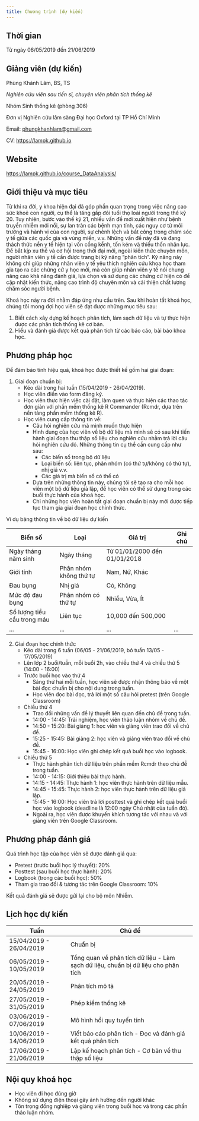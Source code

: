 ```yaml
---
title: Chương trình (dự kiến)
---
```


## Thời gian

Từ ngày 06/05/2019 đến 21/06/2019

## Giảng viên (dự kiến)

Phùng Khánh Lâm, BS, TS

*Nghiên cứu viên sau tiến sĩ, chuyên viên phân tích thống kê*

Nhóm Sinh thống kê (phòng 306)

Đơn vị Nghiên cứu lâm sàng Đại học Oxford tại TP Hồ Chí Minh

Email: phungkhanhlam@gmail.com

CV: https://lampk.github.io

## Website

https://lampk.github.io/course_DataAnalysis/ 

## Giới thiệu và mục tiêu

Từ khi ra đời, y khoa hiện đại đã góp phần quan trọng trong việc nâng cao sức khoẻ con người, cụ thể là tăng gấp đôi tuổi thọ loài người trong thế kỷ 20. Tuy nhiên, bước vào thế kỷ 21, nhiều vấn đề mới xuất hiện như bệnh truyền nhiễm mới nổi, sự lan tràn các bệnh mạn tính, các nguy cơ từ môi trường và hành vi của con người, sự chênh lệch và bất công trong chăm sóc y tế giữa các quốc gia và vùng miền, v.v. Những vấn đề này đã và đang thách thức nền y tế hiện tại vốn cồng kềnh, tốn kém và thiếu thốn nhân lực. Để bắt kịp xu thế và cơ hội trong thời đại mới, ngoài kiến thức chuyên môn, người nhân viên y tế cần được trang bị kỹ năng “phân tích”. Kỹ năng này không chỉ giúp những nhân viên y tế yêu thích nghiên cứu khoa học tham gia tạo ra các chứng cứ y học mới, mà còn giúp nhân viên y tế nói chung nâng cao khả năng đánh giá, lựa chọn và sử dụng các chứng cứ hiện có để cập nhật kiến thức, nâng cao trình độ chuyên môn và cải thiện chất lượng chăm sóc người bệnh.

Khoá học này ra đời nhằm đáp ứng nhu cầu trên. Sau khi hoàn tất khoá học, chúng tôi mong đợi học viên sẽ đạt được những mục tiêu sau:

1. Biết cách xây dựng kế hoạch phân tích, làm sạch dữ liệu và tự thực hiện được các phân tích thống kê cơ bản.
2. Hiểu và đánh giá được kết quả phân tích từ các báo cáo, bài báo khoa học.

## Phương pháp học

Để đảm bảo tính hiệu quả, khoá học được thiết kế gồm hai giai đoạn:

1. Giai đoạn chuẩn bị:
    * Kéo dài trong hai tuần (15/04/2019 - 26/04/2019).
    * Học viên điền vào form đăng ký.
    * Học viên thực hiện việc cài đặt, làm quen và thực hiện các thao tác đơn giản với phần mềm thống kê R Commander (Rcmdr, dựa trên nền tảng phần mềm thống kê R).
    * Học viên cung cấp thông tin về:
        + Câu hỏi nghiên cứu mà mình muốn thực hiện
        + Hình dung của học viên về bộ dữ liệu mà mình sẽ có sau khi tiến hành giai đoạn thu thập số liệu cho nghiên cứu nhằm trả lời câu hỏi nghiên cứu đó. Những thông tin cụ thể cần cung cấp như sau:
            - Các biến số trong bộ dữ liệu
            - Loại biến số: liên tục, phân nhóm (có thứ tự/không có thứ tự), nhị giá v.v.
            - Các giá trị mà biến số có thể có
        + Dựa trên những thông tin này, chúng tôi sẽ tạo ra cho mỗi học viên một bộ dữ liệu giả lập, để học viên có thể sử dụng trong các buổi thực hành của khoá học.
        + Chỉ những học viên hoàn tất giai đoạn chuẩn bị này mới được tiếp tục tham gia giai đoạn học chính thức. 
        

Ví dụ bảng thông tin về bộ dữ liệu dự kiến

Biến số                     | Loại                    | Giá trị                       | Ghi chú
----------------------------|-------------------------|-------------------------------|--------
Ngày tháng năm sinh         | Ngày tháng              | Từ 01/01/2000 đến 01/01/2018  | 
Giới tính                   | Phân nhóm không thứ tự  | Nam, Nữ, Khác                 |
Đau bụng                    | Nhị giá                 | Có, Không                     |
Mức độ đau bụng             | Phân nhóm có thứ tự     | Nhiều, Vừa, Ít                |
Số lượng tiểu cầu trong máu | Liên tục                | 10,000 đến 500,000            |
...                         | ...                     | ...                           | ...

2. Giai đoạn học chính thức
    * Kéo dài trong 6 tuần (06/05 - 21/06/2019, bỏ tuần 13/05 - 17/05/2019)
    * Lên lớp 2 buổi/tuần, mỗi buổi 2h, vào chiều thứ 4 và chiều thứ 5 (14:00 - 16:00)
    * Trước buổi học vào thứ 4
        + Sáng thứ hai mỗi tuần, học viên sẽ được nhận thông báo về một bài đọc chuẩn bị cho nội dung trong tuần.
        + Học viên đọc bài đọc, trả lời một số câu hỏi pretest (trên Google Classroom)
    * Chiều thứ 4
        + Trao đổi những vấn đề lý thuyết liên quan đến chủ đề trong tuần.
        + 14:00 - 14:45: Trải nghiệm, học viên thảo luận nhóm về chủ đề.
        + 14:50 - 15:20: Bài giảng 1: học viên và giảng viên trao đổi về chủ đề.
        + 15:25 - 15:45: Bài giảng 2: học viên và giảng viên trao đổi về chủ đề. 
        + 15:45 - 16:00: Học viên ghi chép kết quả buổi học vào logbook.
    * Chiều thứ 5
        + Thực hành phân tích dữ liệu trên phần mềm Rcmdr theo chủ đề trong tuần.
        + 14:00 - 14:15: Giới thiệu bài thực hành.
        + 14:15 - 14:45: Thực hành 1: học viên thực hành trên dữ liệu mẫu.
        + 14:45 - 15:45: Thực hành 2: học viên thực hành trên dữ liệu giả lập.
        + 15:45 - 16:00: Học viên trả lời posttest và ghi chép kết quả buổi học vào logbook (deadline là 12:00 ngày Chủ nhật của tuần đó). 
        + Ngoài ra, học viên được khuyến khích tương tác với nhau và với giảng viên trên Google Classroom.

## Phương pháp đánh giá

Quá trình học tập của học viên sẽ được đánh giá qua:

* Pretest (trước buổi học lý thuyết):			              20%
* Posttest (sau buổi học thực hành):			              20%
* Logbook (trong các buổi học):				                  50%
* Tham gia trao đổi & tương tác trên Google Classroom: 	10%

Kết quả đánh giá sẽ được gửi lại cho bộ môn Nhiễm.

## Lịch học dự kiến

Tuần                    | Chủ đề
------------------------|----------------------------------------------------------------------------------
15/04/2019 - 26/04/2019 | Chuẩn bị
06/05/2019 - 10/05/2019 | Tổng quan về phân tích dữ liệu - Làm sạch dữ liệu, chuẩn bị dữ liệu cho phân tích
20/05/2019 - 24/05/2019 | Phân tích mô tả
27/05/2019 - 31/05/2019 | Phép kiểm thống kê
03/06/2019 - 07/06/2019 | Mô hình hồi quy tuyến tính
10/06/2019 - 14/06/2019 | Viết báo cáo phân tích - Đọc và đánh giá kết quả phân tích
17/06/2019 - 21/06/2019 | Lập kế hoạch phân tích - Cơ bản về thu thập số liệu

## Nội quy khoá học

* Học viên đi học đúng giờ
* Không sử dụng điện thoại gây ảnh hưởng đến người khác
* Tôn trọng đồng nghiệp và giảng viên trong buổi học và trong các phần thảo luận nhóm.
